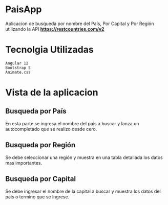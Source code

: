 # PaisApp
Aplicacion de busqueda por nombre del País, Por Capital y Por Región
utilizando la API **https://restcountries.com/v2**

# Tecnolgia Utilizadas
```
Angular 12
Bootstrap 5
Animate.css
```
# Vista de la aplicacion
## Busqueda por País
En esta parte se ingresa el nombre del pais a buscar
y lanza un autocompletado que se realizo desde cero.


## Busqueda por Región 
Se debe seleccionar una región y muestra en una tabla
detallada los datos mas importantes.


## Busqueda por Capital
Se debe ingresar el nombre de la capital a buscar y muestra
los datos del pais o termino que se ingrese.
